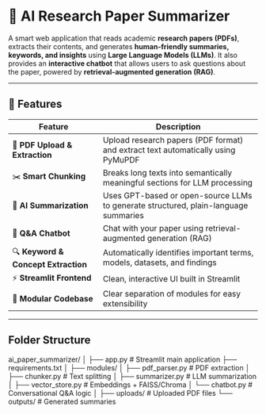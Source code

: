 # 🧠 AI Research Paper Summarizer

A smart web application that reads academic **research papers (PDFs)**, extracts their contents, and generates **human-friendly summaries, keywords, and insights** using **Large Language Models (LLMs)**. It also provides an **interactive chatbot** that allows users to ask questions about the paper, powered by **retrieval-augmented generation (RAG)**.

---

## 🚀 Features

| Feature | Description |
|----------|--------------|
| 📄 **PDF Upload & Extraction** | Upload research papers (PDF format) and extract text automatically using PyMuPDF |
| ✂️ **Smart Chunking** | Breaks long texts into semantically meaningful sections for LLM processing |
| 🧠 **AI Summarization** | Uses GPT-based or open-source LLMs to generate structured, plain-language summaries |
| 💬 **Q&A Chatbot** | Chat with your paper using retrieval-augmented generation (RAG) |
| 🔍 **Keyword & Concept Extraction** | Automatically identifies important terms, models, datasets, and findings |
| ⚡ **Streamlit Frontend** | Clean, interactive UI built in Streamlit |
| 🧩 **Modular Codebase** | Clear separation of modules for easy extensibility |

---

## Folder Structure

ai_paper_summarizer/
│
├── app.py                        # Streamlit main application
├── requirements.txt
│
├── modules/
│   ├── pdf_parser.py             # PDF extraction
│   ├── chunker.py                # Text splitting
│   ├── summarizer.py             # LLM summarization
│   ├── vector_store.py           # Embeddings + FAISS/Chroma
│   └── chatbot.py                # Conversational Q&A logic
│
├── uploads/                      # Uploaded PDF files
└── outputs/                      # Generated summaries

